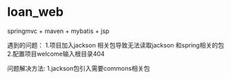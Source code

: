 # loan_web
springmvc + maven + mybatis + jsp

遇到的问题：
1.项目加入jackson 相关包导致无法读取jackson 和spring相关的包
2.配置项目welcome输入根目录404

问题解决方法:
1.jackson包引入需要commons相关包
